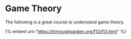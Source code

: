 # Game Theory

The following is a great course to understand game theory.

{% embed url="https://timroughgarden.org/f13/f13.html" %}

